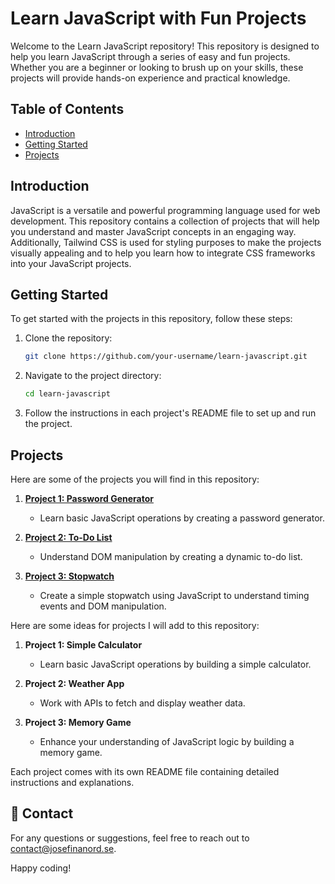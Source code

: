 # Learn JavaScript with Fun Projects

Welcome to the Learn JavaScript repository! This repository is designed to help you learn JavaScript through a series of easy and fun projects. Whether you are a beginner or looking to brush up on your skills, these projects will provide hands-on experience and practical knowledge.

## Table of Contents

- [Introduction](#introduction)
- [Getting Started](#getting-started)
- [Projects](#projects)

## Introduction

JavaScript is a versatile and powerful programming language used for web development. This repository contains a collection of projects that will help you understand and master JavaScript concepts in an engaging way. Additionally, Tailwind CSS is used for styling purposes to make the projects visually appealing and to help you learn how to integrate CSS frameworks into your JavaScript projects.

## Getting Started

To get started with the projects in this repository, follow these steps:

1. Clone the repository:
    ```bash
    git clone https://github.com/your-username/learn-javascript.git
    ```
2. Navigate to the project directory:
    ```bash
    cd learn-javascript
    ```
3. Follow the instructions in each project's README file to set up and run the project.

## Projects
Here are some of the projects you will find in this repository:
1. **[Project 1: Password Generator](./password-generator)**
   - Learn basic JavaScript operations by creating a password generator.

2. **[Project 2: To-Do List](./to-do-list)**
   - Understand DOM manipulation by creating a dynamic to-do list.

3. **[Project 3: Stopwatch](./stopwatch/)**
    - Create a simple stopwatch using JavaScript to understand timing events and DOM manipulation.

Here are some ideas for projects I will add to this repository:

1. **Project 1: Simple Calculator**
   - Learn basic JavaScript operations by building a simple calculator.

2. **Project 2: Weather App**
   - Work with APIs to fetch and display weather data.

3. **Project 3: Memory Game**
   - Enhance your understanding of JavaScript logic by building a memory game.

Each project comes with its own README file containing detailed instructions and explanations.

## 📧 Contact

For any questions or suggestions, feel free to reach out to [contact@josefinanord.se](mailto:contact@josefinanord.se).

Happy coding!